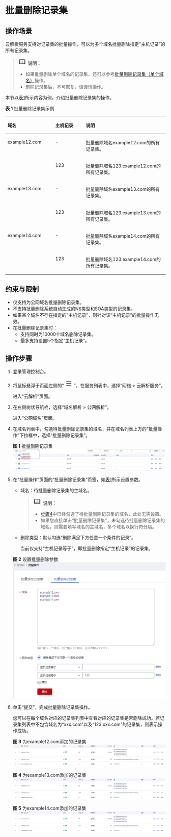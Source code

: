 # 批量删除记录集<a name="dns_usermanual_0505"></a>

## 操作场景<a name="section5192411916229"></a>

云解析服务支持对记录集的批量操作，可以为多个域名批量删除指定“主机记录”的所有记录集。

>![](public_sys-resources/icon-note.gif) **说明：** 
>-   如果批量删除单个域名的记录集，还可以参考[批量删除记录集（单个域名）](管理记录集.md#section1648820445294)操作。
>-   删除记录集后，不可恢复，请谨慎操作。

本节以[表1](#table890082472119)所示内容为例，介绍批量删除记录集的操作。

**表 1**  批量删除记录集示例

<a name="table890082472119"></a>
<table><thead align="left"><tr id="row6901124192115"><th class="cellrowborder" valign="top" width="29.830000000000002%" id="mcps1.2.4.1.1"><p id="p1090116244212"><a name="p1090116244212"></a><a name="p1090116244212"></a>域名</p>
</th>
<th class="cellrowborder" valign="top" width="19.02%" id="mcps1.2.4.1.2"><p id="p842951133811"><a name="p842951133811"></a><a name="p842951133811"></a>主机记录</p>
</th>
<th class="cellrowborder" valign="top" width="51.15%" id="mcps1.2.4.1.3"><p id="p1649313276266"><a name="p1649313276266"></a><a name="p1649313276266"></a>说明</p>
</th>
</tr>
</thead>
<tbody><tr id="row3901162413218"><td class="cellrowborder" rowspan="2" valign="top" width="29.830000000000002%" headers="mcps1.2.4.1.1 "><p id="p169011244214"><a name="p169011244214"></a><a name="p169011244214"></a>example12.com</p>
</td>
<td class="cellrowborder" valign="top" width="19.02%" headers="mcps1.2.4.1.2 "><p id="p24295120389"><a name="p24295120389"></a><a name="p24295120389"></a>-</p>
</td>
<td class="cellrowborder" valign="top" width="51.15%" headers="mcps1.2.4.1.3 "><p id="p64942027122615"><a name="p64942027122615"></a><a name="p64942027122615"></a>批量删除域名example12.com的所有记录集。</p>
</td>
</tr>
<tr id="row637222112228"><td class="cellrowborder" valign="top" headers="mcps1.2.4.1.1 "><p id="p5421651143817"><a name="p5421651143817"></a><a name="p5421651143817"></a>123</p>
</td>
<td class="cellrowborder" valign="top" headers="mcps1.2.4.1.2 "><p id="p4494182720261"><a name="p4494182720261"></a><a name="p4494182720261"></a>批量删除域名123.example12.com的所有记录集。</p>
</td>
</tr>
<tr id="row5901024102110"><td class="cellrowborder" rowspan="2" valign="top" width="29.830000000000002%" headers="mcps1.2.4.1.1 "><p id="p11902182410218"><a name="p11902182410218"></a><a name="p11902182410218"></a>example13.com</p>
</td>
<td class="cellrowborder" valign="top" width="19.02%" headers="mcps1.2.4.1.2 "><p id="p191340104393"><a name="p191340104393"></a><a name="p191340104393"></a>-</p>
</td>
<td class="cellrowborder" valign="top" width="51.15%" headers="mcps1.2.4.1.3 "><p id="p3737646164012"><a name="p3737646164012"></a><a name="p3737646164012"></a>批量删除域名example13.com的所有记录集。</p>
</td>
</tr>
<tr id="row5642132720221"><td class="cellrowborder" valign="top" headers="mcps1.2.4.1.1 "><p id="p41352106391"><a name="p41352106391"></a><a name="p41352106391"></a>123</p>
</td>
<td class="cellrowborder" valign="top" headers="mcps1.2.4.1.2 "><p id="p6737124664019"><a name="p6737124664019"></a><a name="p6737124664019"></a>批量删除域名123.example13.com的所有记录集。</p>
</td>
</tr>
<tr id="row1366995812216"><td class="cellrowborder" rowspan="2" valign="top" width="29.830000000000002%" headers="mcps1.2.4.1.1 "><p id="p967065810211"><a name="p967065810211"></a><a name="p967065810211"></a>example14.com</p>
</td>
<td class="cellrowborder" valign="top" width="19.02%" headers="mcps1.2.4.1.2 "><p id="p518610202391"><a name="p518610202391"></a><a name="p518610202391"></a>-</p>
</td>
<td class="cellrowborder" valign="top" width="51.15%" headers="mcps1.2.4.1.3 "><p id="p47131336144116"><a name="p47131336144116"></a><a name="p47131336144116"></a>批量删除域名example14.com的所有记录集。</p>
</td>
</tr>
<tr id="row262123412229"><td class="cellrowborder" valign="top" headers="mcps1.2.4.1.1 "><p id="p171861020183914"><a name="p171861020183914"></a><a name="p171861020183914"></a>123</p>
</td>
<td class="cellrowborder" valign="top" headers="mcps1.2.4.1.2 "><p id="p57137369413"><a name="p57137369413"></a><a name="p57137369413"></a>批量删除域名123.example14.com的所有记录集。</p>
</td>
</tr>
</tbody>
</table>

## 约束与限制<a name="section65793739162214"></a>

-   仅支持为公网域名批量删除记录集。
-   不支持批量删除系统自动生成的NS类型和SOA类型的记录集。
-   如果某个域名不存在指定的“主机记录”，则针对该“主机记录”的批量操作无效。
-   在批量删除记录集时：
    -   支持同时为10000个域名删除记录集。
    -   最多支持设置5个指定“主机记录”。


## 操作步骤<a name="section32154354491"></a>

1.  登录管理控制台。
2.  将鼠标悬浮于页面左侧的“![](figures/service-list.jpg)”，在服务列表中，选择“网络 \> 云解析服务”。

    进入“云解析”页面。

3.  在左侧树状导航栏，选择“域名解析 \> 公网解析”。

    进入“公网域名”页面。

4.  <a name="li5219924163019"></a>在域名列表中，勾选待批量删除记录集的域名，并在域名列表上方的“批量操作”下拉框中，选择“批量删除记录集”。

    **图 1**  批量删除记录集<a name="fig1297535512362"></a>  
    ![](figures/批量删除记录集-1.png "批量删除记录集-1")

5.  在“批量操作”页面的“批量删除记录集”页签，如[表1](#table890082472119)所示设置参数。

    -   域名：待批量删除记录集的主域名。

        >![](public_sys-resources/icon-note.gif) **说明：** 
        >-   [步骤4](#li5219924163019)中已经勾选了待批量删除记录集的域名，此处无需设置。
        >-   如果您直接单击“批量删除记录集”，未勾选待批量删除记录集的域名，则需要填写域名的主域名，多个域名以换行符分隔。

    -   删除类型：默认勾选“删除满足下方任意一个条件的记录”。

        当前仅支持“主机记录等于”，即批量删除指定“主机记录”的记录集。


    **图 2**  设置批量删除参数<a name="fig637995612519"></a>  
    ![](figures/设置批量删除参数.png "设置批量删除参数")

6.  单击“提交”，完成批量删除记录集操作。

    您可以在每个域名对应的记录集列表中查看对应的记录集是否删除成功。若记录集列表中不包含域名为“xxx.com”以及“123.xxx.com”的记录集，则表示操作成功。

    **图 3**  为example12.com添加的记录集<a name="fig8980834171015"></a>  
    ![](figures/为example12-com添加的记录集-2.png "为example12-com添加的记录集-2")

    **图 4**  为example13.com添加的记录集<a name="fig558823551113"></a>  
    ![](figures/为example13-com添加的记录集-3.png "为example13-com添加的记录集-3")

    **图 5**  为example14.com添加的记录集<a name="fig84571610141211"></a>  
    ![](figures/为example14-com添加的记录集-4.png "为example14-com添加的记录集-4")


